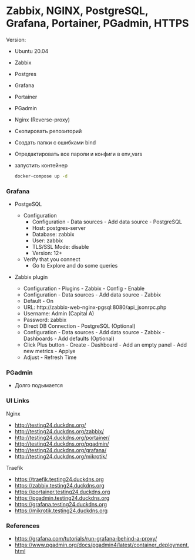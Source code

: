 # Zabbix, NGINX, PostgreSQL, Grafana, Portainer, PGadmin, HTTPS

Version:
- Ubuntu 20.04
- Zabbix
- Postgres
- Grafana
- Portainer
- PGadmin
- Nginx (Reverse-proxy)

- Скопировать репозиторий
- Создать папки с ошибками bind
- Отредактировать все пароли и конфиги в env_vars
- запустить контейнер
    ```bash
    docker-compose up -d
    ```

### Grafana
- PostgeSQL
  - Configuration
    - Configuration - Data sources - Add data source - PostgreSQL
    - Host: postgres-server
    - Database: zabbix
    - User: zabbix
    - TLS/SSL Mode: disable
    - Version: 12+
  - Verify that you connect
    - Go to Explore and do some queries


- Zabbix plugin
  - Configuration - Plugins - Zabbix - Config - Enable
  - Configuration - Data sources - Add data source - Zabbix
  - Default - On
  - URL: http://zabbix-web-nginx-pgsql:8080/api_jsonrpc.php
  - Username: Admin  (Capital A)
  - Password: zabbix
  - Direct DB Connection - PostgreSQL (Optional)
  - Configuration - Data sources - Add data source - Zabbix - Dashboards - Add defaults (Optional)
  - Click Plus button - Create - Dashboard - Add an empty panel - Add new metrics - Applye
  - Adjust - Refresh Time

### PGadmin
- Долго подымается

### UI Links
Nginx
- http://testing24.duckdns.org/
- http://testing24.duckdns.org/zabbix/
- http://testing24.duckdns.org/portainer/
- http://testing24.duckdns.org/pgadmin/
- http://testing24.duckdns.org/grafana/
- http://testing24.duckdns.org/mikrotik/

Traefik
- https://traefik.testing24.duckdns.org
- https://zabbix.testing24.duckdns.org
- https://portainer.testing24.duckdns.org
- https://pgadmin.testing24.duckdns.org
- https://grafana.testing24.duckdns.org
- https://mikrotik.testing24.duckdns.org

### References
- https://grafana.com/tutorials/run-grafana-behind-a-proxy/
- https://www.pgadmin.org/docs/pgadmin4/latest/container_deployment.html
